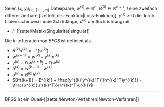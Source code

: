 Seien $(x_i, y_i)_{i \in \{ 1, \dots, m \}}$ Datenpaare, $w^{(0)} \in \mathbb{R}^n$, $B^{(0)} \in \mathbb{R}^{n \times n}$, $l$ eine zweifach differenzierbare [[zettel/Loss-Funktion|Loss-Funktion]], $\gamma^{(k)} \ge 0$ die durch Liniensuche bestimmte Schrittlänge, $p^{(k)}$ die Suchrichtung mit
- $l''$ [[zettel/Matrix/Singularität|singulär]]

Die $k$-te Iteration von *BFGS* ist definiert als
- $B^{(k)}p^{(k)} = -l'(w^{(k)})$
- $w^{(k+1)} = w^{(k)} + \gamma^{(k)}p^{(k)}$
- $y^{(k)} = l'(w^{(k+1)}) - l'(w^{(k)})$
- $h^{(k)} = w^{(k+1)} - w^{(k)}$
- $u^{(k)} = B^{(k)}h^{(k)}$
- $B^{(k+1)} = B^{(k)} + \frac{y^{(k)}y^{(k)^T}}{h^{(k)^T}y^{(k)}} - \frac{u^{(k)}u^{(k)^T}}{h^{(k)^T}u^{k}}$

---

BFGS ist ein Quasi-[[zettel/Newton-Verfahren|Newton-Verfahren]]